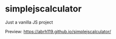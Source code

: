 # simplejscalculator
Just a vanilla JS project

Preview: https://abrh119.github.io/simplejscalculator/
